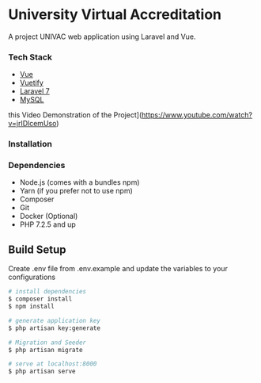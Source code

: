 # University Virtual Accreditation

A project UNIVAC web application using Laravel and Vue.

### Tech Stack

- [Vue](https://vuejs.org/)
- [Vuetify](https://vuetifyjs.com/en/)
- [Laravel 7](https://laravel.com/docs/7.x)
- [MySQL](https://www.mysql.com/)

 this Video Demonstration of the Project](https://www.youtube.com/watch?v=jrIDlcemUso)

### Installation

### Dependencies

- Node.js (comes with a bundles npm)
- Yarn (if you prefer not to use npm)
- Composer
- Git
- Docker (Optional)
- PHP 7.2.5 and up

## Build Setup

Create .env file from .env.example and update the variables to your configurations

```bash
# install dependencies
$ composer install
$ npm install

# generate application key
$ php artisan key:generate

# Migration and Seeder
$ php artisan migrate

# serve at localhost:8000
$ php artisan serve
```
